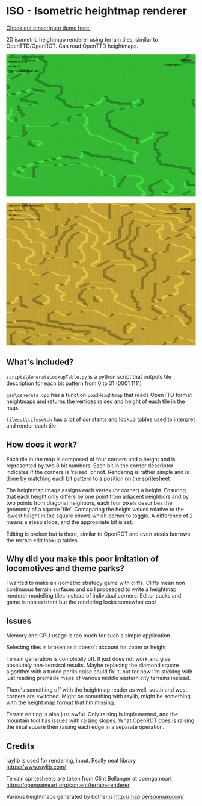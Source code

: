 
# ISO - Isometric heightmap renderer
[Check out emscripten demo here!](https://pencilamazing.github.io/Iso)

2D isometric heightmap renderer using terrain tiles, similar to OpenTTD/OpenRCT. Can read OpenTTD heightmaps.

![Demo of grass tiles](demo/demo-grass.png)

![Demo of sand tiles](demo/demo-sand.png)

## What's included?
`scripts\GenerateLookupTable.py` is a python script that outputs tile description for each bit pattern from 0 to 31 (0001 1111)

`gen\generate.cpp` has a function `LoadHeightmap` that reads OpenTTD format heightmaps and returns the vertices raised and height of each tile in the map.

`tileset\tileset.h` has a lot of constants and lookup tables used to interpret and render each tile.

## How does it work?
Each tile in the map is composed of four corners and a height and is represented by two 8 bit numbers. Each bit in the corner descriptor indicates if the corners is 'raised' or not. Rendering is rather simple and is done by matching each bit pattern to a position on the spritesheet

The heightmap image assigns each vertex (or corner) a height. Ensuring that each height only differs by one point from adjacent neighbors and by two points from diagonal neighbors, each four pixels describes the geometry of a square 'tile'. Comaparing the height values relative to the lowest height in the square shows which corner to toggle. A difference of 2 means a steep slope, and the appropriate bit is set.

Editing is broken but is there, similar to OpenRCT and even ~~steals~~ borrows the terrain edit lookup tables.

## Why did you make this poor imitation of locomotives and theme parks?
I wanted to make an isometric strategy game with cliffs. Cliffs mean non continuous terrain surfaces and so I proceeded to write a heightmap renderer modelling tiles instead of individual corners. Editor sucks and game is non existent but the rendering looks somewhat cool

## Issues
Memory and CPU usage is too much for such a simple application.

Selecting tiles is broken as it doesn't account for zoom or height

Terrain generation is completely off. It just does not work and give absolutely non-sensical results. Maybe replacing the diamond square algorithm with a tuned perlin noise could fix it, but for now I'm sticking with just reading premade maps of various middle eastern city terrains instead.

There's something off with the heightmap reader as well, south and west corners are switched. Might be something with raylib, might be something with the height map format that I'm missing.

Terrain editing is also just awful. Only raising is implemented, and the mountain tool has issues with raising slopes. What OpenRCT does is raising the inital square then raising each edge in a separate operation.

## Credits
raylib is used for rendering, input. Really neat library https://www.raylib.com/

Terrain spritesheets are taken from Clint Bellanger at opengameart https://opengameart.org/content/terrain-renderer

Various heightmaps generated by bother.js http://map.personman.com/
